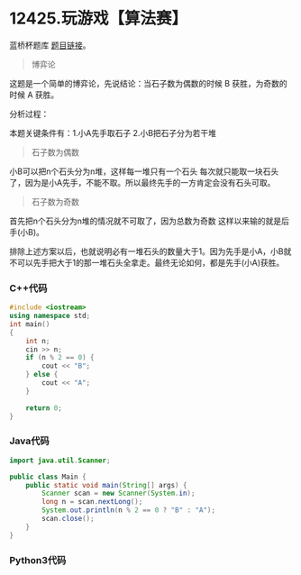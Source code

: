 # 12425.玩游戏【算法赛】

蓝桥杯题库 [题目链接](https://www.lanqiao.cn/problems/12425/learning/)。

> 博弈论

这题是一个简单的博弈论，先说结论：当石子数为偶数的时候 B 获胜，为奇数的时候 A 获胜。

分析过程：

本题关键条件有：1.小A先手取石子 2.小B把石子分为若干堆

> 石子数为偶数

小B可以把n个石头分为n堆，这样每一堆只有一个石头 每次就只能取一块石头了，因为是小A先手，不能不取。所以最终先手的一方肯定会没有石头可取。

> 石子数为奇数

首先把n个石头分为n堆的情况就不可取了，因为总数为奇数 这样以来输的就是后手(小B)。

排除上述方案以后，也就说明必有一堆石头的数量大于1。因为先手是小A，小B就不可以先手把大于1的那一堆石头全拿走。最终无论如何，都是先手(小A)获胜。

### C++代码

```c++
#include <iostream>
using namespace std;
int main()
{
    int n;
    cin >> n;
    if (n % 2 == 0) {
        cout << "B"; 
    } else {
        cout << "A";
    }
    
    return 0;
}
```

### Java代码

```Java
import java.util.Scanner;

public class Main {
    public static void main(String[] args) {
        Scanner scan = new Scanner(System.in);
        long n = scan.nextLong();
        System.out.println(n % 2 == 0 ? "B" : "A");
        scan.close();
    }
}
```

### Python3代码